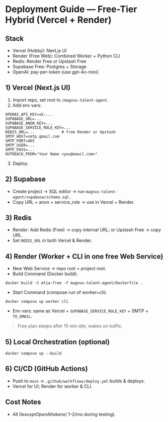 # Deployment Guide — Free-Tier Hybrid (Vercel + Render)

## Stack
- Vercel (Hobby): Next.js UI
- Render (Free Web): Combined Worker + Python CLI
- Redis: Render Free or Upstash Free
- Supabase Free: Postgres + Storage
- OpenAI: pay-per-token (use gpt-4o-mini)

## 1) Vercel (Next.js UI)
1. Import repo, set root to `/magnus-talent-agent`.
2. Add env vars:
```
OPENAI_API_KEY=sk-...
SUPABASE_URL=...
SUPABASE_ANON_KEY=...
SUPABASE_SERVICE_ROLE_KEY=...
REDIS_URL=...            # from Render or Upstash
SMTP_HOST=smtp.gmail.com
SMTP_PORT=465
SMTP_USER=...
SMTP_PASS=...
OUTREACH_FROM="Your Name <you@email.com>"
```
3. Deploy.

## 2) Supabase
- Create project → SQL editor → run `magnus-talent-agent/supabase/schema.sql`.
- Copy URL + anon + service_role -> use in Vercel + Render.

## 3) Redis
- Render: Add Redis (Free) → copy internal URL; or Upstash Free → copy URL.
- Set `REDIS_URL` in both Vercel & Render.

## 4) Render (Worker + CLI in one free Web Service)
- New Web Service → repo root = project root.
- Build Command (Docker build):
```
docker build -t mtia-free -f magnus-talent-agent/Dockerfile .
```
- Start Command (compose run of worker+cli):
```
docker compose up worker cli
```
- Env vars: same as Vercel + `SUPABASE_SERVICE_ROLE_KEY` + SMTP + `TO_EMAIL`.

> Free plan sleeps after 15 min idle; wakes on traffic.

## 5) Local Orchestration (optional)
```
docker compose up --build
```

## 6) CI/CD (GitHub Actions)
- Push to `main` → `.github/workflows/deploy.yml` builds & deploys.
- Vercel for UI; Render for worker & CLI.

## Cost Notes
- All $0 except OpenAI tokens (~$1–2/mo during testing).
